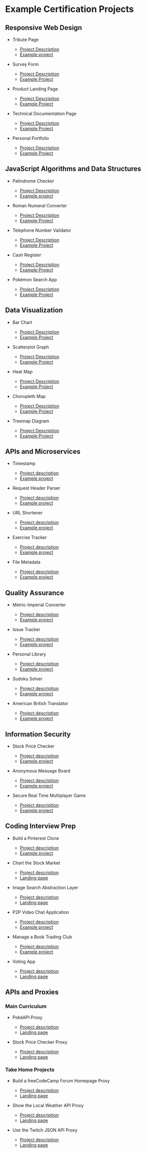 # Example Certification Projects

## Responsive Web Design

- Tribute Page

  - [Project Description](https://www.freecodecamp.org/learn/responsive-web-design/responsive-web-design-projects/build-a-tribute-page)
  - [Example project](https://tribute-page.freecodecamp.rocks/)

- Survey Form

  - [Project Description](https://www.freecodecamp.org/learn/responsive-web-design/responsive-web-design-projects/build-a-survey-form)
  - [Example Project](https://survey-form.freecodecamp.rocks/)

- Product Landing Page

  - [Project Description](https://www.freecodecamp.org/learn/responsive-web-design/responsive-web-design-projects/build-a-product-landing-page)
  - [Example Project](https://product-landing-page.freecodecamp.rocks/)

- Technical Documentation Page

  - [Project Description](https://www.freecodecamp.org/learn/responsive-web-design/responsive-web-design-projects/build-a-technical-documentation-page)
  - [Example Project](https://technical-documentation-page.freecodecamp.rocks/)

- Personal Portfolio
  - [Project Description](https://www.freecodecamp.org/learn/responsive-web-design/responsive-web-design-projects/build-a-personal-portfolio-webpage)
  - [Example Project](https://personal-portfolio.freecodecamp.rocks/)

## JavaScript Algorithms and Data Structures

- Palindrome Checker

  - [Project Description](https://www.freecodecamp.org/learn/2022/javascript-algorithms-and-data-structures/palindrome-checker-project/build-a-palindrome-checker)
  - [Example project](https://palindrome-checker.freecodecamp.rocks/)

- Roman Numeral Converter

  - [Project Description](https://www.freecodecamp.org/learn/2022/javascript-algorithms-and-data-structures/roman-numeral-converter-project/build-a-roman-numeral-converter)
  - [Example Project](https://roman-numeral-converter.freecodecamp.rocks/)

- Telephone Number Validator

  - [Project Description](https://www.freecodecamp.org/learn/2022/javascript-algorithms-and-data-structures/telephone-number-validator-project/build-a-telephone-number-validator)
  - [Example Project](https://telephone-number-validator.freecodecamp.rocks/)

- Cash Register

  - [Project Description](https://www.freecodecamp.org/learn/2022/javascript-algorithms-and-data-structures/cash-register-project/build-a-cash-register)
  - [Example Project](https://cash-register.freecodecamp.rocks/)

- Pokémon Search App

  - [Project Description](https://www.freecodecamp.org/learn/2022/javascript-algorithms-and-data-structures/pokemon-search-app-project/build-a-pokemon-search-app)
  - [Example Project](https://pokemon-search-app.freecodecamp.rocks/)

## Data Visualization

- Bar Chart

  - [Project Description](https://www.freecodecamp.org/learn/data-visualization/data-visualization-projects/visualize-data-with-a-bar-chart)
  - [Example Project](https://bar-chart.freecodecamp.rocks/)

- Scatterplot Graph

  - [Project Description](https://www.freecodecamp.org/learn/data-visualization/data-visualization-projects/visualize-data-with-a-scatterplot-graph)
  - [Example Project](https://scatterplot-graph.freecodecamp.rocks/)

- Heat Map

  - [Project Description](https://www.freecodecamp.org/learn/data-visualization/data-visualization-projects/visualize-data-with-a-heat-map)
  - [Example Project](https://heat-map.freecodecamp.rocks/)

- Choropleth Map
  - [Project Description](https://www.freecodecamp.org/learn/data-visualization/data-visualization-projects/visualize-data-with-a-choropleth-map)
  - [Example Project](https://choropleth-map.freecodecamp.rocks/)
- Treemap Diagram
  - [Project Description](https://www.freecodecamp.org/learn/data-visualization/data-visualization-projects/visualize-data-with-a-treemap-diagram)
  - [Example Project](https://treemap-diagram.freecodecamp.rocks/)

## APIs and Microservices

- Timestamp

  - [Project description](https://www.freecodecamp.org/learn/apis-and-microservices/apis-and-microservices-projects/timestamp-microservice)
  - [Example project](https://timestamp-microservice.freecodecamp.rocks/)

- Request Header Parser

  - [Project description](https://www.freecodecamp.org/learn/apis-and-microservices/apis-and-microservices-projects/request-header-parser-microservice)
  - [Example project](https://request-header-parser-microservice.freecodecamp.rocks/)

- URL Shortener

  - [Project description](https://www.freecodecamp.org/learn/apis-and-microservices/apis-and-microservices-projects/url-shortener-microservice)
  - [Example project](https://url-shortener-microservice.freecodecamp.rocks/)

- Exercise Tracker

  - [Project description](https://www.freecodecamp.org/learn/apis-and-microservices/apis-and-microservices-projects/exercise-tracker)
  - [Example project](https://exercise-tracker.freecodecamp.rocks/)

- File Metadata
  - [Project description](https://www.freecodecamp.org/learn/apis-and-microservices/apis-and-microservices-projects/file-metadata-microservice)
  - [Example project](https://file-metadata-microservice.freecodecamp.rocks/)

## Quality Assurance

- Metric-Imperial Converter

  - [Project description](https://www.freecodecamp.org/learn/quality-assurance/quality-assurance-projects/metric-imperial-converter)
  - [Example project](https://metric-imperial-converter.freecodecamp.rocks/)

- Issue Tracker

  - [Project description](https://www.freecodecamp.org/learn/quality-assurance/quality-assurance-projects/issue-tracker)
  - [Example project](https://issue-tracker.freecodecamp.rocks/)

- Personal Library

  - [Project description](https://www.freecodecamp.org/learn/quality-assurance/quality-assurance-projects/personal-library)
  - [Example project](https://personal-library.freecodecamp.rocks/)

- Sudoku Solver

  - [Project description](https://www.freecodecamp.org/learn/quality-assurance/quality-assurance-projects/sudoku-solver)
  - [Example project](https://sudoku-solver.freecodecamp.rocks/)

- American British Translator
  - [Project description](https://www.freecodecamp.org/learn/quality-assurance/quality-assurance-projects/american-british-translator)
  - [Example project](https://american-british-translator.freecodecamp.rocks/)

## Information Security

- Stock Price Checker

  - [Project description](https://www.freecodecamp.org/learn/information-security/information-security-projects/stock-price-checker)
  - [Example project](https://stock-price-checker.freecodecamp.rocks/)

- Anonymous Message Board

  - [Project description](https://www.freecodecamp.org/learn/information-security/information-security-projects/anonymous-message-board)
  - [Example project](https://anonymous-message-board.freecodecamp.rocks/)

- Secure Real Time Multiplayer Game
  - [Project description](https://www.freecodecamp.org/learn/information-security/information-security-projects/secure-real-time-multiplayer-game)
  - [Example project](https://secure-real-time-multiplayer-game.freecodecamp.rocks/)

## Coding Interview Prep

- Build a Pinterest Clone

  - [Project description](https://www.freecodecamp.org/learn/coding-interview-prep/take-home-projects/build-a-pinterest-clone)
  - [Example project](https://build-a-pinterest-clone.freecodecamp.rocks/)

- Chart the Stock Market

  - [Project description](https://www.freecodecamp.org/learn/coding-interview-prep/take-home-projects/chart-the-stock-market)
  - [Landing page](https://chart-the-stock-market.freecodecamp.rocks/)

- Image Search Abstraction Layer

  - [Project description](https://www.freecodecamp.org/learn/coding-interview-prep/take-home-projects/build-an-image-search-abstraction-layer)
  - [Landing page](https://image-search-abstraction-layer.freecodecamp.rocks/)

- P2P Video Chat Application

  - [Project description](https://www.freecodecamp.org/learn/coding-interview-prep/take-home-projects/p2p-video-chat-application)
  - [Example project](https://p2p-video-chat-application.freecodecamp.rocks/)

- Manage a Book Trading Club

  - [Project description](https://www.freecodecamp.org/learn/coding-interview-prep/take-home-projects/manage-a-book-trading-club)
  - [Example project](https://manage-a-book-trading-club.freecodecamp.rocks/)

- Voting App
  - [Project description](https://www.freecodecamp.org/learn/coding-interview-prep/take-home-projects/build-a-voting-app)
  - [Landing page](https://voting-app.freecodecamp.rocks/)

## APIs and Proxies

### Main Curriculum

- PokéAPI Proxy

  - [Project description](https://www.freecodecamp.org/learn/2022/javascript-algorithms-and-data-structures/pokemon-search-app-project/build-a-pokemon-search-app)
  - [Landing page](https://pokeapi-proxy.freecodecamp.rocks/)

- Stock Price Checker Proxy
  - [Project description](https://www.freecodecamp.org/learn/information-security/information-security-projects/stock-price-checker)
  - [Landing page](https://stock-price-checker-proxy.freecodecamp.rocks/)

### Take Home Projects

- Build a freeCodeCamp Forum Homepage Proxy

  - [Project description](https://www.freecodecamp.org/learn/coding-interview-prep/take-home-projects/build-a-freecodecamp-forum-homepage)
  - [Landing page](https://forum-proxy.freecodecamp.rocks/)

- Show the Local Weather API Proxy

  - [Project description](https://www.freecodecamp.org/learn/coding-interview-prep/take-home-projects/show-the-local-weather)
  - [Landing page](https://weather-proxy.freecodecamp.rocks/)

- Use the Twitch JSON API Proxy
  - [Project description](https://www.freecodecamp.org/learn/coding-interview-prep/take-home-projects/use-the-twitch-json-api)
  - [Landing page](https://twitch-proxy.freecodecamp.rocks/)
